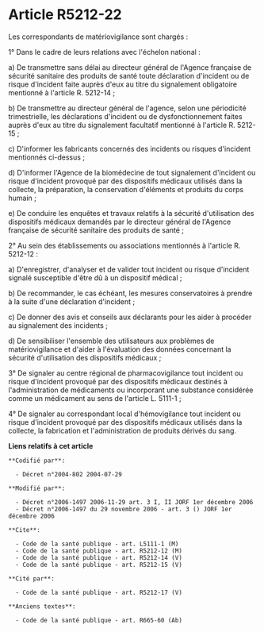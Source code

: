 # Article R5212-22

Les correspondants de matériovigilance sont chargés :

1° Dans le cadre de leurs relations avec l'échelon national :

a) De transmettre sans délai au directeur général de l'Agence française de sécurité sanitaire des produits de santé toute
déclaration d'incident ou de risque d'incident faite auprès d'eux au titre du signalement obligatoire mentionné à l'article
R. 5212-14 ;

b) De transmettre au directeur général de l'agence, selon une périodicité trimestrielle, les déclarations d'incident ou de
dysfonctionnement faites auprès d'eux au titre du signalement facultatif mentionné à l'article R. 5212-15 ;

c) D'informer les fabricants concernés des incidents ou risques d'incident mentionnés ci-dessus ;

d) D'informer l'Agence de la biomédecine de tout signalement d'incident ou risque d'incident provoqué par des dispositifs
médicaux utilisés dans la collecte, la préparation, la conservation d'éléments et produits du corps humain ;

e) De conduire les enquêtes et travaux relatifs à la sécurité d'utilisation des dispositifs médicaux demandés par le
directeur général de l'Agence française de sécurité sanitaire des produits de santé ;

2° Au sein des établissements ou associations mentionnés à l'article R. 5212-12 :

a) D'enregistrer, d'analyser et de valider tout incident ou risque d'incident signalé susceptible d'être dû à un dispositif
médical ;

b) De recommander, le cas échéant, les mesures conservatoires à prendre à la suite d'une déclaration d'incident ;

c) De donner des avis et conseils aux déclarants pour les aider à procéder au signalement des incidents ;

d) De sensibiliser l'ensemble des utilisateurs aux problèmes de matériovigilance et d'aider à l'évaluation des données
concernant la sécurité d'utilisation des dispositifs médicaux ;

3° De signaler au centre régional de pharmacovigilance tout incident ou risque d'incident provoqué par des dispositifs
médicaux destinés à l'administration de médicaments ou incorporant une substance considérée comme un médicament au sens de
l'article L. 5111-1 ;

4° De signaler au correspondant local d'hémovigilance tout incident ou risque d'incident provoqué par des dispositifs
médicaux utilisés dans la collecte, la fabrication et l'administration de produits dérivés du sang.

**Liens relatifs à cet article**

	**Codifié par**:

	  - Décret n°2004-802 2004-07-29

	**Modifié par**:

	  - Décret n°2006-1497 2006-11-29 art. 3 I, II JORF 1er décembre 2006
	  - Décret n°2006-1497 du 29 novembre 2006 - art. 3 () JORF 1er décembre 2006

	**Cite**:

	  - Code de la santé publique - art. L5111-1 (M)
	  - Code de la santé publique - art. R5212-12 (M)
	  - Code de la santé publique - art. R5212-14 (V)
	  - Code de la santé publique - art. R5212-15 (V)

	**Cité par**:

	  - Code de la santé publique - art. R5212-17 (V)

	**Anciens textes**:

	  - Code de la santé publique - art. R665-60 (Ab)
